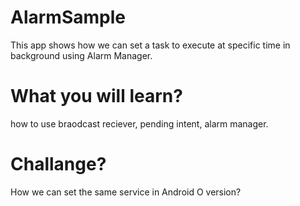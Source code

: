 # AlarmSample
This app shows how we can set a task to execute at specific time in background using Alarm Manager.
# What you will learn?
how to use braodcast reciever, pending intent, alarm manager.
# Challange? 
How we can set the same service in Android O version?
